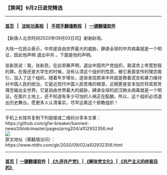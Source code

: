 ### 【禁闻】9月2日退党精选
------------------------

#### [首页](https://github.com/gfw-breaker/banned-news3/blob/master/README.md) &nbsp;&nbsp;|&nbsp;&nbsp; [法轮功真相](https://github.com/begood0513/basic/blob/master/README.md)  &nbsp;&nbsp;|&nbsp;&nbsp; [手把手翻墙教程](https://github.com/gfw-breaker/guides/wiki)  &nbsp;&nbsp;|&nbsp;&nbsp; [一键翻墙软件](https://github.com/gfw-breaker/nogfw/blob/master/README.md)  



<div><div class="post_content" itemprop="articleBody">
 <p>
  【新唐人北京时间2020年09月03日讯】谢谢赵培。
 </p>
 <p>
  大陆一位民众表示，中共是自由世界最大的威胁，肆虐全球的中共病毒就是一个明证，因此他声明
  <ok href="https://www.ntdtv.com/gb/退出中共.htm">
   退出中共
  </ok>
  。下面是他的声明。
 </p>
 <p>
  张新民说：我，张新民，在此郑重声明，退出中国共产党组织。我请求上帝宽恕我的罪。在我还是大学生的时候，没有认清这个组织的性质，被它表面宣传的理念吸引，加入了这个组织。随着年岁增长，逐渐发现原来中共就是靠着谎言和暴力维持对中国人民的统治，它是近现代中国人民苦难的根源，近期更是变本加厉将其邪灵理念输出全世界。它是自由世界最大的威胁，肆虐全球的武汉肺炎病毒就是一个明证。在那片土地上，还不知道有多少可怕的人祸正在酝酿。所以，这个组织必须退出历史舞台。愿更多人认清事实，尽早远离这个邪教组织！
 </p>
 <div class="single_ad">
 </div>
</div>
</div>
<hr/>
手机上长按并复制下列链接或二维码分享本文章：<br/>
https://github.com/gfw-breaker/banned-news3/blob/master/pages/prog204/a102932356.md <br/>
<a href='https://github.com/gfw-breaker/banned-news3/blob/master/pages/prog204/a102932356.md'><img src='https://github.com/gfw-breaker/banned-news3/blob/master/pages/prog204/a102932356.md.png'/></a> <br/>
原文地址（需翻墙访问）：https://www.ntdtv.com/gb/2020/09/02/a102932356.html


------------------------
#### [首页](https://github.com/gfw-breaker/banned-news3/blob/master/README.md) &nbsp;|&nbsp; [一键翻墙软件](https://github.com/gfw-breaker/nogfw/blob/master/README.md) &nbsp;| [《九评共产党》](https://github.com/gfw-breaker/9ping.md/blob/master/README.md#九评之一评共产党是什么) | [《解体党文化》](https://github.com/gfw-breaker/jtdwh.md/blob/master/README.md) | [《共产主义的终极目的》](https://github.com/gfw-breaker/gczydzjmd.md/blob/master/README.md)


<img src='http://gfw-breaker.win/banned-news3/pages/prog204/a102932356.md' width='0px' height='0px'/>